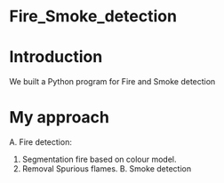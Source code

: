 # Fire_Smoke_detection
# Introduction
We built a Python program for Fire and Smoke detection
# My approach
A. Fire detection:
1. Segmentation fire based on colour model.
2. Removal Spurious flames.
B. Smoke detection
